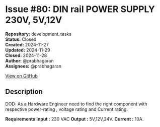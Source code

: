 # Issue #80: DIN rail POWER SUPPLY 230V, 5V,12V

**Repository:** development_tasks  
**Status:** Closed  
**Created:** 2024-11-27  
**Updated:** 2024-11-29  
**Closed:** 2024-11-28  
**Author:** @prabhagaran  
**Assignees:** @prabhagaran  

[View on GitHub](https://github.com/Simtestlab/development_tasks/issues/80)

## Description

DOD: As a Hardware Engineer need to find the right component with respective power-rating , voltage rating  and Current rating. 

**Requirements**
**Input :** 230 VAC
**Output :** 5V,12V,24V.
**Current :** 10A.